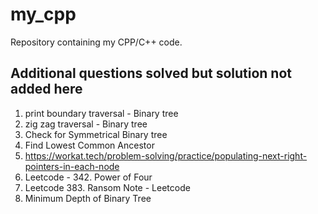 # my_cpp
Repository containing my CPP/C++ code.

## Additional questions solved but solution not added here
1. print boundary traversal - Binary tree
2. zig zag traversal - Binary tree
3. Check for Symmetrical Binary tree
4. Find Lowest Common Ancestor
5. https://workat.tech/problem-solving/practice/populating-next-right-pointers-in-each-node
6. Leetcode - 342. Power of Four
7. Leetcode 383. Ransom Note - Leetcode
111. Minimum Depth of Binary Tree

